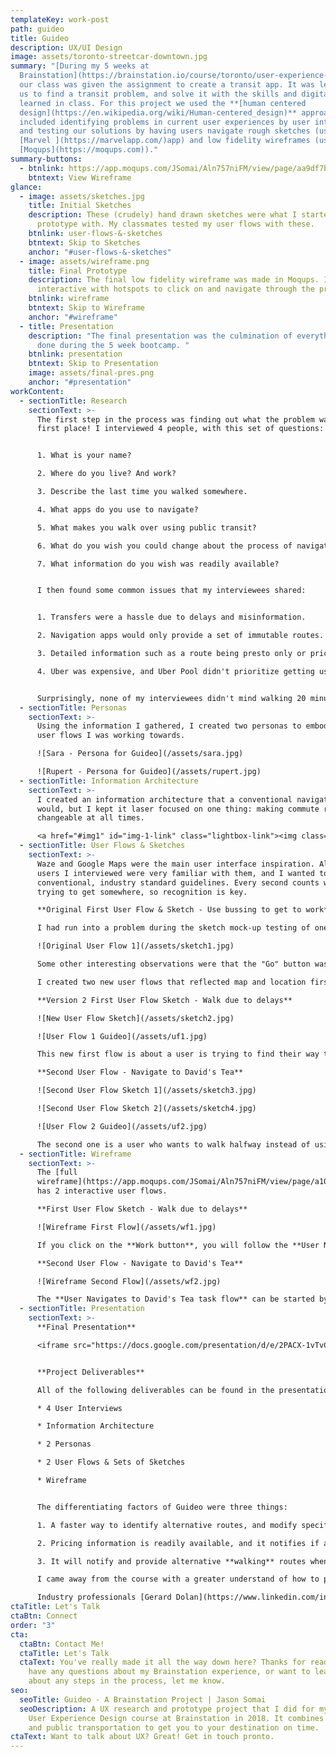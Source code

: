 ```yaml
---
templateKey: work-post
path: guideo
title: Guideo
description: UX/UI Design
image: assets/toronto-streetcar-downtown.jpg
summary: "[During my 5 weeks at
  Brainstation](https://brainstation.io/course/toronto/user-experience-design),
  our class was given the assignment to create a transit app. It was left up to
  us to find a transit problem, and solve it with the skills and digital tools
  learned in class. For this project we used the **[human centered
  design](https://en.wikipedia.org/wiki/Human-centered_design)** approach which
  included identifying problems in current user experiences by user interviews
  and testing our solutions by having users navigate rough sketches (using the
  [Marvel ](https://marvelapp.com/)app) and low fidelity wireframes (using
  [Moqups](https://moqups.com))."
summary-buttons:
  - btnlink: https://app.moqups.com/JSomai/Aln757niFM/view/page/aa9df7b72
    btntext: View Wireframe
glance:
  - image: assets/sketches.jpg
    title: Initial Sketches
    description: These (crudely) hand drawn sketches were what I started to
      prototype with. My classmates tested my user flows with these.
    btnlink: user-flows-&-sketches
    btntext: Skip to Sketches
    anchor: "#user-flows-&-sketches"
  - image: assets/wireframe.png
    title: Final Prototype
    description: The final low fidelity wireframe was made in Moqups. It’s fully
      interactive with hotspots to click on and navigate through the prototype.
    btnlink: wireframe
    btntext: Skip to Wireframe
    anchor: "#wireframe"
  - title: Presentation
    description: "The final presentation was the culmination of everything we had
      done during the 5 week bootcamp. "
    btnlink: presentation
    btntext: Skip to Presentation
    image: assets/final-pres.png
    anchor: "#presentation"
workContent:
  - sectionTitle: Research
    sectionText: >-
      The first step in the process was finding out what the problem was in the
      first place! I interviewed 4 people, with this set of questions:


      1. What is your name?

      2. Where do you live? And work?

      3. Describe the last time you walked somewhere.

      4. What apps do you use to navigate?

      5. What makes you walk over using public transit?

      6. What do you wish you could change about the process of navigating somewhere?

      7. What information do you wish was readily available?


      I then found some common issues that my interviewees shared:


      1. Transfers were a hassle due to delays and misinformation.

      2. Navigation apps would only provide a set of immutable routes. Users couldn't change parts of a route, so that they could walk halfway instead of using a streetcar.

      3. Detailed information such as a route being presto only or pricing information wasn't easily found.

      4. Uber was expensive, and Uber Pool didn't prioritize getting users there on time.


      Surprisingly, none of my interviewees didn't mind walking 20 minutes if they didn't need to take another streetcar or bus.
  - sectionTitle: Personas
    sectionText: >-
      Using the information I gathered, I created two personas to embody the two
      user flows I was working towards. 

      ![Sara - Persona for Guideo](/assets/sara.jpg)

      ![Rupert - Persona for Guideo](/assets/rupert.jpg)
  - sectionTitle: Information Architecture
    sectionText: >-
      I created an information architecture that a conventional navigational app
      would, but I kept it laser focused on one thing: making commute routes
      changeable at all times.

      <a href="#img1" id="img-1-link" class="lightbox-link"><img class="inline-image height-400" src="/assets/ia.jpg"/></a><a href="#img-1-link" class="lightbox" id="img1"><span style="background-image: url('/assets/ia.jpg')"></span></a>
  - sectionTitle: User Flows & Sketches
    sectionText: >-
      Waze and Google Maps were the main user interface inspiration. All of the
      users I interviewed were very familiar with them, and I wanted to use
      conventional, industry standard guidelines. Every second counts when
      trying to get somewhere, so recognition is key.

      **Original First User Flow & Sketch - Use bussing to get to work**

      I had run into a problem during the sketch mock-up testing of one of my initial user flows, and I had to rethink the purpose of this app. My initial hypothesis was that users would want to _pick a way_ to go instead of _picking where to go_. This proved to be very confusing to my test users, as they weren't accustomed to not seeing a map and choosing a place. It also didn't really serve a purpose, as person really only chooses how they want to get there after seeing where it was.

      ![Original User Flow 1](/assets/sketch1.jpg)

      Some other interesting observations were that the "Go" button was confused with the Go Transit and users instinctively looked at the top of the screen to enter information.

      I created two new user flows that reflected map and location first user flows, and during testing these seemed better received.

      **Version 2 First User Flow Sketch - Walk due to delays**

      ![New User Flow Sketch](/assets/sketch2.jpg)

      ![User Flow 1 Guideo](/assets/uf1.jpg)

      This new first flow is about a user is trying to find their way to work, and a delay comes up. They are be prompted to reroute and they follow the route. The revamped sketch included a full screen map, with a textbox at the top to type in the location.

      **Second User Flow - Navigate to David's Tea**

      ![Second User Flow Sketch 1](/assets/sketch3.jpg)

      ![Second User Flow Sketch 2](/assets/sketch4.jpg)

      ![User Flow 2 Guideo](/assets/uf2.jpg)

      The second one is a user who wants to walk halfway instead of using public transit all the way. It's a spiritual successor to the original first sketch, in that it helps the user plan their route better.
  - sectionTitle: Wireframe
    sectionText: >-
      The [full
      wireframe](https://app.moqups.com/JSomai/Aln757niFM/view/page/a10d02abc)
      has 2 interactive user flows.

      **First User Flow Sketch - Walk due to delays**

      ![Wireframe First Flow](/assets/wf1.jpg)

      If you click on the **Work button**, you will follow the **User Navigates to Work flow**. This one demos how the app handles delays and re-routes.

      **Second User Flow - Navigate to David's Tea**

      ![Wireframe Second Flow](/assets/wf2.jpg)

      The **User Navigates to David's Tea task flow** can be started by clicking in the **second textbox at the top**, next to the location marker. This flow showcases how to modify routes.
  - sectionTitle: Presentation
    sectionText: >-
      **Final Presentation**

      <iframe src="https://docs.google.com/presentation/d/e/2PACX-1vTvCa5MSh0fyD1tQCqV3YM9CzS3OdqIe2KsXeEfSmFtWMNt9OOAx4u-JJH7P-4TWyqlvBOnMfd0ArB-/embed?start=false&loop=false&delayms=3000" frameborder="0" width="960" height="569" allowfullscreen="true" mozallowfullscreen="true" webkitallowfullscreen="true" id="slides"></iframe>


      **Project Deliverables**

      All of the following deliverables can be found in the presentation above.

      * 4 User Interviews

      * Information Architecture

      * 2 Personas

      * 2 User Flows & Sets of Sketches

      * Wireframe


      The differentiating factors of Guideo were three things:

      1. A faster way to identify alternative routes, and modify specific parts of a route with walking.

      2. Pricing information is readily available, and it notifies if a route is presto only.

      3. It will notify and provide alternative **walking** routes when there is a delay.

      I came away from the course with a greater understand of how to produce a better user experience. I learned how to throw away my ego when being critiqued. How to stay silent and provide not provide answers during user testing. When and how to prod for knowledge the interviewee thought was common sense.

      Industry professionals [Gerard Dolan](https://www.linkedin.com/in/gerarddolan/) and [David Aboutboul](https://www.linkedin.com/in/david-aboutboul/) taught our class invaluable life and career lessons. I hope to carry a design thinking approach to everything that I do henceforth.
ctaTitle: Let's Talk
ctaBtn: Connect
order: "3"
cta:
  ctaBtn: Contact Me!
  ctaTitle: Let's Talk
  ctaText: You've really made it all the way down here? Thanks for reading! If you
    have any questions about my Brainstation experience, or want to learn more
    about any steps in the process, let me know.
seo:
  seoTitle: Guideo - A Brainstation Project | Jason Somai
  seoDescription: A UX research and prototype project that I did for my 5 week
    User Experience Design course at Brainstation in 2018. It combines walking
    and public transportation to get you to your destination on time.
ctaText: Want to talk about UX? Great! Get in touch pronto.
---
```

